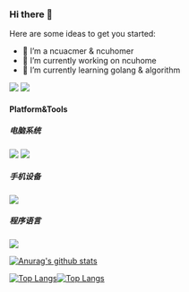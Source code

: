 ### Hi there 👋

<!--
**Peterliang233/Peterliang233** is a ✨ _special_ ✨ repository because its `README.md` (this file) appears on your GitHub profile.
-->

Here are some ideas to get you started:

- 🔭 I’m a ncuacmer & ncuhomer
- 🔭 I’m currently working on ncuhome
- 🌱 I’m currently learning golang & algorithm

![](https://visitor-badge.glitch.me/badge?page_id=Peterliang233.readme)
![](http://antzuhl.cn:4000/get/@Peterliang233.readme)

#### Platform&Tools
##### 电脑系统
[![](https://img.shields.io/badge/OS-Arch%20Linux-33aadd?style=flat-square&logo=arch-linux&logoColor=ffffff)](https://www.archlinux.org/)  [![](https://img.shields.io/badge/Windows%20-33aadd?style=flat-square&logo=Windows&logoColor=ffffff)](https://www.archlinux.org/)
##### 手机设备
[![](https://img.shields.io/badge/Xiaomi-青春版-f5010c?style=flat-square&logo=xiaomi&logoColor=ffffff)](https://www.mi.com/)
##### 程序语言
[![](https://img.shields.io/badge/-Go-007396?style=flat-square&logo=go&logoColor=ffffff)](https://reactjs.org/)

[![Anurag's github stats](https://github-readme-stats.vercel.app/api?username=Peterliang233&count_private=true)](https://github.com/Peterliang233/github-readme-stats)

[![Top Langs](https://github-readme-stats.vercel.app/api/top-langs/?username=Peterliang233)](https://github.com/Peterliang233/github-readme-stats)[![Top Langs](https://github-readme-stats.vercel.app/api/top-langs/?username=Peterliang233&layout=compact)](https://github.com/Peterliang233/github-readme-stats)

